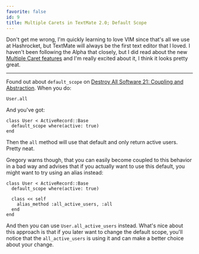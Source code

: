 ```yaml
---
favorite: false
id: 9
title: Multiple Carets in TextMate 2.0; Default Scope
---
```


Don't get me wrong, I'm quickly learning to love VIM since that's all we use at Hashrocket, but TextMate will always be the first text editor that I loved. I haven't been following the Alpha that closely, but I did read about the new [Multiple Caret features](http://blog.macromates.com/2011/multiple-carets/) and I'm really excited about it, I think it looks pretty great.

---

Found out about `default_scope` on [Destroy All Software 21: Coupling and Abstraction](https://www.destroyallsoftware.com/screencasts/catalog/coupling-and-abstraction). When you do:

	User.all

And you've got:

	class User < ActiveRecord::Base
	  default_scope where(active: true)
	end

Then the `all` method will use that default and only return active users. Pretty neat.

Gregory warns though, that you can easily become coupled to this behavior in a bad way and advises that if you actually want to use this default, you might want to try using an alias instead:

	class User < ActiveRecord::Base
	  default_scope where(active: true)
	
	  class << self
	    alias_method :all_active_users, :all
	  end
	end

And then you can use `User.all_active_users` instead. What's nice about this approach is that if you later want to change the default scope, you'll notice that the `all_active_users` is using it and can make a better choice about your change.
